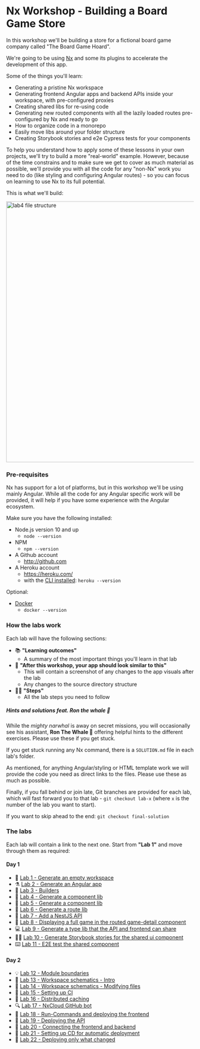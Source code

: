 # Nx Workshop - Building a Board Game Store

In this workshop we'll be building a store for a fictional board game company called "The Board Game Hoard".

We're going to be using [Nx](https://nx.dev/) and some its plugins to accelerate the development of this app.

Some of the things you'll learn:

- Generating a pristine Nx workspace
- Generating frontend Angular apps and backend APIs inside your workspace, with pre-configured proxies
- Creating shared libs for re-using code
- Generating new routed components with all the lazily loaded routes pre-configured by Nx and ready to go
- How to organize code in a monorepo
- Easily move libs around your folder structure
- Creating Storybook stories and e2e Cypress tests for your components

To help you understand how to apply some of these lessons in your own projects, we'll try to build a more "real-world" example. However, because of the time constrains and to make sure we get to cover as much material as possible, we'll provide you with all the code for any "non-Nx" work you need to do (like styling and configuring Angular routes) - so you can focus on learning to use Nx to its full potential.

This is what we'll build:

  <img src="docs/assets/game-demo.gif" height="700" alt="lab4 file structure">

### Pre-requisites

Nx has support for a lot of platforms, but in this workshop we'll be using mainly Angular. While all the code for any Angular specific work will be provided, it will help if you have some experience with the Angular ecosystem.

Make sure you have the following installed:

- Node.js version 10 and up
    - `node --version`
- NPM
    - `npm --version`
- A Github account
    - http://github.com
- A Heroku account
    - https://heroku.com/
    - with the [CLI installed](https://devcenter.heroku.com/articles/heroku-cli): `heroku --version`
    
Optional:
- [Docker](https://www.docker.com/get-started)
    - `docker --version`

### How the labs work

Each lab will have the following sections:

- 📚 **"Learning outcomes"**
  - A summary of the most important things you'll learn in that lab
- 📲 **"After this workshop, your app should look similar to this"**
  - This will contain a screenshot of any changes to the app visuals after the lab
  - Any changes to the source directory structure
- 🏋️‍♀️ **"Steps"**
  - All the lab steps you need to follow

##### Hints and solutions feat. Ron the whale 🐳

While the _mighty narwhal_ is away on secret missions, you will occasionally see his assistant, **Ron The Whale 🐳** offering helpful hints to the different exercises. Please use these if you get stuck.

If you get stuck running any Nx command, there is a `SOLUTION.md` file in each lab's folder.

As mentioned, for anything Angular/styling or HTML template work we will provide the code you need as direct links to the files. Please use these as much as possible.

Finally, if you fall behind or join late, Git branches are provided for each lab, which will fast forward you to that lab - `git checkout lab-x` (where `x` is the number of the lab you want to start).

If you want to skip ahead to the end: `git checkout final-solution`

### The labs

Each lab will contain a link to the next one. Start from **"Lab 1"** and move through them as required:

#### Day 1

- 🔬 [Lab 1 - Generate an empty workspace](https://github.com/nrwl/nx-workshop/blob/master/docs/lab1/LAB.md)
- ⚗️ [Lab 2 - Generate an Angular app](https://github.com/nrwl/nx-workshop/blob/master/docs/lab2/LAB.md)
- 🧪 [Lab 3 - Builders](https://github.com/nrwl/nx-workshop/blob/master/docs/lab3/LAB.md)
- 🔭 [Lab 4 - Generate a component lib](https://github.com/nrwl/nx-workshop/blob/master/docs/lab4/LAB.md)
- 🧬 [Lab 5 - Generate a component lib](https://github.com/nrwl/nx-workshop/blob/master/docs/lab5/LAB.md)
- 🧮 [Lab 6 - Generate a route lib](https://github.com/nrwl/nx-workshop/blob/master/docs/lab6/LAB.md)
- 🤖 [Lab 7 - Add a NestJS API](https://github.com/nrwl/nx-workshop/blob/master/docs/lab7/LAB.md)
- 📐 [Lab 8 - Displaying a full game in the routed game-detail component](https://github.com/nrwl/nx-workshop/blob/master/docs/lab8/LAB.md)
- 💻 [Lab 9 - Generate a type lib that the API and frontend can share](https://github.com/nrwl/nx-workshop/blob/master/docs/lab9/LAB.md)
- 👩‍💻 [Lab 10 - Generate Storybook stories for the shared ui component](https://github.com/nrwl/nx-workshop/blob/master/docs/lab10%20-%20bonus/LAB.md)
- ⌨️ [Lab 11 - E2E test the shared component](https://github.com/nrwl/nx-workshop/blob/master/docs/lab11%20-%20bonus/LAB.md)

#### Day 2

- 💡 [Lab 12 - Module boundaries](https://github.com/nrwl/nx-workshop/blob/master/docs/lab12/LAB.md)
- 🧸️ [Lab 13 - Workspace schematics - Intro](https://github.com/nrwl/nx-workshop/blob/master/docs/lab13/LAB.md)
- 🧵 [Lab 14 - Workspace schematics - Modifying files](https://github.com/nrwl/nx-workshop/blob/master/docs/lab14/LAB.md)
- 💎 [Lab 15 - Setting up CI](https://github.com/nrwl/nx-workshop/blob/master/docs/lab15/LAB.md)
- 🔌 [Lab 16 - Distributed caching](https://github.com/nrwl/nx-workshop/blob/master/docs/lab16/LAB.md)
- 🔍 [Lab 17 - NxCloud GitHub bot](https://github.com/nrwl/nx-workshop/blob/master/docs/lab17/LAB.md)
- 📎 [Lab 18 - Run-Commands and deploying the frontend](https://github.com/nrwl/nx-workshop/blob/master/docs/lab18/LAB.md)
- 🧲 [Lab 19 - Deploying the API](https://github.com/nrwl/nx-workshop/blob/master/docs/lab19/LAB.md)
- 🎸 [Lab 20 - Connecting the frontend and backend](https://github.com/nrwl/nx-workshop/blob/master/docs/lab20/LAB.md)
- 🎈 [Lab 21 - Setting up CD for automatic deployment](https://github.com/nrwl/nx-workshop/blob/master/docs/lab21/LAB.md)
- 💈 [Lab 22 - Deploying only what changed](https://github.com/nrwl/nx-workshop/blob/master/docs/lab22/LAB.md)
